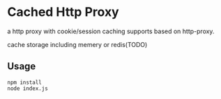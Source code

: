 # Cached Http Proxy

a http proxy with cookie/session caching supports based on http-proxy.

cache storage including memery or redis(TODO)

## Usage
```
npm install
node index.js
```

